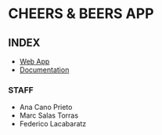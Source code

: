 # CHEERS & BEERS APP

## INDEX

- [Web App](http://barman.surge.sh/)
- [Documentation](staff/groups/barman/cheers-and-beers/cheers-and-beer-doc/README.md)

### STAFF
- Ana Cano Prieto
- Marc Salas Torras
- Federico Lacabaratz

